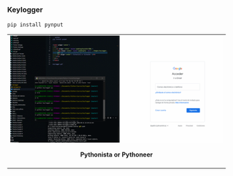 ### Keylogger

```python
pip install pynput
```

<table align="center">
  <tr>
    <td align="center" style="padding=0;width=50%;">
      <img align="center" style="padding=0;" src="../Images/key.gif" />
      <h4 align="center"> Pythonista or Pythoneer </h4>
    </td>
  </tr>
</table>
